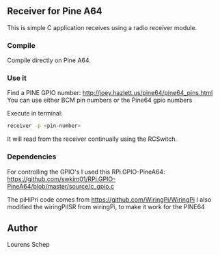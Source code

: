 ## Receiver for Pine A64

This is simple C application receives using a radio receiver module.

### Compile

Compile directly on Pine A64.

### Use it

Find a PINE GPIO number: http://joey.hazlett.us/pine64/pine64_pins.html
You can use either BCM pin numbers or the Pine64 gpio numbers

Execute in terminal:

```bash
receiver -p <pin-number>
```

It will read from the receiver continually using the RCSwitch.

### Dependencies

For controlling the GPIO's I used this RPi.GPIO-PineA64:
https://github.com/swkim01/RPi.GPIO-PineA64/blob/master/source/c_gpio.c

The piHiPri code comes from https://github.com/WiringPi/WiringPi
I also modified the wiringPiISR from wiringPi, to make it work for the PINE64

## Author

Lourens Schep
